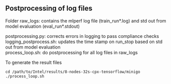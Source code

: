 ## Postprocessing of log files

Folder raw_logs: contains the mlperf log file (train_run*.log) and std out from model evaluation (eval_run*.stdout)  

postprocessing.py: corrects errors in logging to pass compliance checks \
logging_postprocess.sh: updates the time stamp on run_stop based on std out from model evaluation \
process_loop.sh: do postprocessing for all log files in raw_logs 


To generate the result files

```
cd /path/to/Intel/results/8-nodes-32s-cpx-tensorflow/minigo
./process_loop.sh 

```